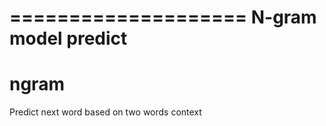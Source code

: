 ====================
N-gram model predict
====================


# ngram
Predict next word based on two words context
